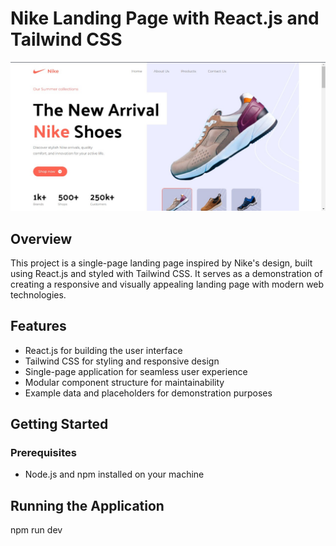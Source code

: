 # Nike Landing Page with React.js and Tailwind CSS

![Nike Landing Page](https://github.com/anubhab-m02/Nike-Landing-Page/blob/main/public/screenshot.jpg?raw=true)

## Overview

This project is a single-page landing page inspired by Nike's design, built using React.js and styled with Tailwind CSS. It serves as a demonstration of creating a responsive and visually appealing landing page with modern web technologies.

## Features

- React.js for building the user interface
- Tailwind CSS for styling and responsive design
- Single-page application for seamless user experience
- Modular component structure for maintainability
- Example data and placeholders for demonstration purposes

## Getting Started

### Prerequisites

- Node.js and npm installed on your machine

## Running the Application

npm run dev
